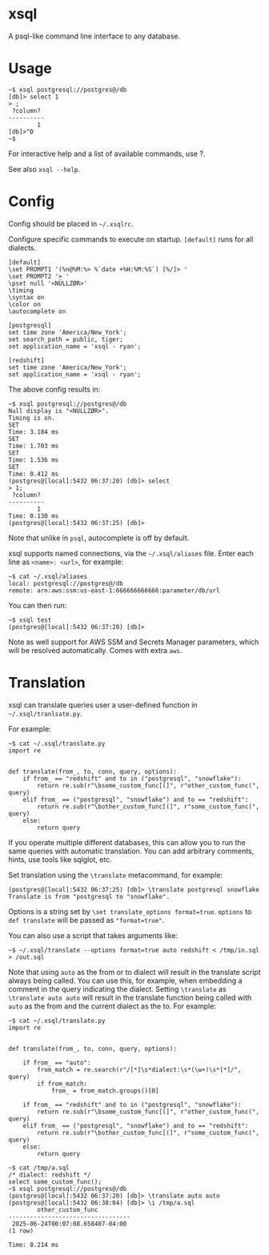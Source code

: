 xsql
====

A psql-like command line interface to any database.

Usage
=====

```!sh
~$ xsql postgresql://postgres@/db
[db]> select 1
> ;
 ?column? 
----------
        1 
[db]>^D
~$
```

For interactive help and a list of available commands, use \?.

See also `xsql --help`.

Config
======

Config should be placed in `~/.xsqlrc`.

Configure specific commands to execute on startup. `[default]` runs for all
dialects.

```
[default]
\set PROMPT1 '(%n@%M:%> %`date +%H:%M:%S`) [%/]> '
\set PROMPT2 '> '
\pset null '<NÜLLZØR>'
\timing
\syntax on
\color on
\autocomplete on

[postgresql]
set time zone 'America/New_York';
set search_path = public, tiger;
set application_name = 'xsql - ryan';

[redshift]
set time zone 'America/New_York';
set application_name = 'xsql - ryan';
```

The above config results in:
```!sh
~$ xsql postgresql://postgres@/db
Null display is "<NÜLLZØR>".
Timing is on.
SET
Time: 3.184 ms
SET
Time: 1.703 ms
SET
Time: 1.536 ms
SET
Time: 0.412 ms
(postgres@[local]:5432 06:37:20) [db]> select
> 1;
 ?column? 
----------
        1 
Time: 0.130 ms
(postgres@[local]:5432 06:37:25) [db]>
```

Note that unlike in `psql`, autocomplete is off by default.

xsql supports named connections, via the `~/.xsql/aliases` file.
Enter each line as `<name>: <url>`, for example:
```
~$ cat ~/.xsql/aliases
local: postgresql://postgres@/db
remote: arn:aws:ssm:us-east-1:666666666666:parameter/db/url
```

You can then run:
```
~$ xsql test
(postgres@[local]:5432 06:37:20) [db]>
```

Note as well support for AWS SSM and Secrets Manager parameters, which will be
resolved automatically. Comes with extra `aws`.

Translation
===========

xsql can translate queries user a user-defined function in `~/.xsql/tranlsate.py`.

For example:
```
~$ cat ~/.xsql/translate.py
import re


def translate(from_, to, conn, query, options):
    if from_ == "redshift" and to in ("postgresql", "snowflake"):
        return re.sub(r"\bsome_custom_func[(]", r"other_custom_func(", query)
    elif from_ == ("postgresql", "snowflake") and to == "redshift":
        return re.sub(r"\bother_custom_func[(]", r"some_custom_func(", query)
    else:
        return query
```

If you operate multiple different databases, this can allow you to run the same
queries with automatic translation. You can add arbitrary comments, hints, use
tools like sqlglot, etc.

Set translation using the `\translate` metacommand, for example:
```
(postgres@[local]:5432 06:37:25) [db]> \translate postgresql snowflake
Translate is from "postgresql to "snowflake".
```

Options is a string set by `\set translate_options format=true`. `options` to
`def translate` will be passed as `"format=true"`.

You can also use a script that takes arguments like:
```
~$ ~/.xsql/translate --options format=true auto redshift < /tmp/in.sql > /out.sql
```

Note that using `auto` as the from or to dialect will result in the translate
script always being called. You can use this, for example, when embedding a
comment in the query indicating the dialect. Setting `\translate` as
`\translate auto auto` will result in the translate function being called with
`auto` as the from and the current dialect as the to. For example:
```
~$ cat ~/.xsql/translate.py
import re


def translate(from_, to, conn, query, options):

    if from_ == "auto":
        from_match = re.search(r"/[*]\s*dialect:\s*(\w+)\s*[*]/", query)
        if from_match:
            from_ = from_match.groups()[0]

    if from_ == "redshift" and to in ("postgresql", "snowflake"):
        return re.sub(r"\bsome_custom_func[(]", r"other_custom_func(", query)
    elif from_ == ("postgresql", "snowflake") and to == "redshift":
        return re.sub(r"\bother_custom_func[(]", r"some_custom_func(", query)
    else:
        return query

~$ cat /tmp/a.sql
/* dialect: redshift */
select some_custom_func();
~$ xsql postgresql://postgres@/db
(postgres@[local]:5432 06:37:20) [db]> \translate auto auto
(postgres@[local]:5432 06:38:04) [db]> \i /tmp/a.sql
        other_custom_func
----------------------------------
 2025-06-24T00:07:08.658407-04:00 
(1 row)

Time: 8.214 ms
```
